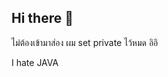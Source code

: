 ## Hi there 👋
ไม่ต้องเข้ามาส่อง ผม set private ไว้หมด อิอิ

I hate JAVA
<!--
**Gal1leo2/Gal1leo2** is a ✨ _special_ ✨ repository because its `README.md` (this file) appears on your GitHub profile.

Here are some ideas to get you started:

- 🔭 I’m currently working on ...
- 🌱 I’m currently learning ...
- 👯 I’m looking to collaborate on ...
- 🤔 I’m looking for help with ...
- 💬 Ask me about ...
- 📫 How to reach me: ...
- 😄 Pronouns: ...
- ⚡ Fun fact: ...
-->
